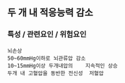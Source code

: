 ## 두 개 내 적응능력 감소



### 특성 / 관련요인 / 위험요인

>   

    뇌손상
    50~60mmHg이하로 뇌관류압 감소
    10~15mmHg이상 두개내압의    지속적인 상승
    두개 내 고혈압을 동반한 전신성  저혈압
